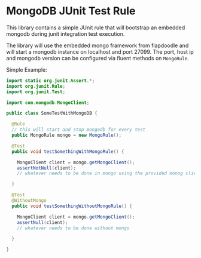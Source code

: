 # MongoDB JUnit Test Rule

This library contains a simple JUnit rule that will bootstrap an embedded mongodb during junit integration test execution.

The library will use the embedded mongo framework from flapdoodle and will start a mongodb instance on localhost and port 27099. The port, host ip and mongodb version can be configured via fluent methods on `MongoRule`.


Simple Example: 

```java
import static org.junit.Assert.*;
import org.junit.Rule;
import org.junit.Test;

import com.mongodb.MongoClient;

public class SomeTestWithMongoDB {

  @Rule
  // this will start and stop mongodb for every test
  public MongoRule mongo = new MongoRule();

  @Test
  public void testSomethingWithMongoRule() {

    MongoClient client = mongo.getMongoClient();
    assertNotNull(client);
    // whatever needs to be done in mongo using the provided monog client

  }

  @Test
  @WithoutMongo
  public void testSomethingWithoutMongoRule() {

    MongoClient client = mongo.getMongoClient();
    assertNull(client);
    // whatever needs to be done without mongo

  }

}
```
